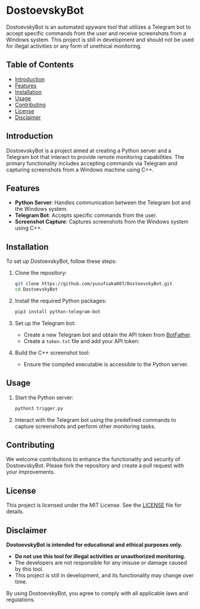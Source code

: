 # DostoevskyBot

DostoevskyBot is an automated spyware tool that utilizes a Telegram bot to accept specific commands from the user and receive screenshots from a Windows system. This project is still in development and should not be used for illegal activities or any form of unethical monitoring.

## Table of Contents
- [Introduction](#introduction)
- [Features](#features)
- [Installation](#installation)
- [Usage](#usage)
- [Contributing](#contributing)
- [License](#license)
- [Disclaimer](#disclaimer)

## Introduction
DostoevskyBot is a project aimed at creating a Python server and a Telegram bot that interact to provide remote monitoring capabilities. The primary functionality includes accepting commands via Telegram and capturing screenshots from a Windows machine using C++.

## Features
- **Python Server**: Handles communication between the Telegram bot and the Windows system.
- **Telegram Bot**: Accepts specific commands from the user.
- **Screenshot Capture**: Captures screenshots from the Windows system using C++.

## Installation
To set up DostoevskyBot, follow these steps:

1. Clone the repository:
    ```sh
    git clone https://github.com/yusufsaka007/DostoevskyBot.git
    cd DostoevskyBot
    ```

2. Install the required Python packages:
    ```sh
    pip3 install python-telegram-bot
    ```

3. Set up the Telegram bot:
    - Create a new Telegram bot and obtain the API token from [BotFather](https://core.telegram.org/bots#botfather).
    - Create a `token.txt` file and add your API token:

4. Build the C++ screenshot tool:
    - Ensure the compiled executable is accessible to the Python server.

## Usage
1. Start the Python server:
    ```sh
    python3 trigger.py
    ```

2. Interact with the Telegram bot using the predefined commands to capture screenshots and perform other monitoring tasks.

## Contributing
We welcome contributions to enhance the functionality and security of DostoevskyBot. Please fork the repository and create a pull request with your improvements.

## License
This project is licensed under the MIT License. See the [LICENSE](LICENSE) file for details.

## Disclaimer
**DostoevskyBot is intended for educational and ethical purposes only.**

- **Do not use this tool for illegal activities or unauthorized monitoring.**
- The developers are not responsible for any misuse or damage caused by this tool.
- This project is still in development, and its functionality may change over time.

By using DostoevskyBot, you agree to comply with all applicable laws and regulations.
